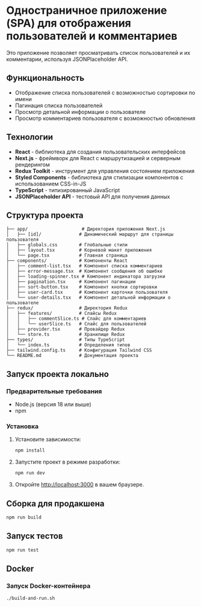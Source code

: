 # Одностраничное приложение (SPA) для отображения пользователей и комментариев

Это приложение позволяет просматривать список пользователей и их комментарии, используя JSONPlaceholder API.

## Функциональность

- Отображение списка пользователей с возможностью сортировки по имени
- Пагинация списка пользователей
- Просмотр детальной информации о пользователе
- Просмотр комментариев пользователя с возможностью обновления

## Технологии

- **React** - библиотека для создания пользовательских интерфейсов
- **Next.js** - фреймворк для React с маршрутизацией и серверным рендерингом
- **Redux Toolkit** - инструмент для управления состоянием приложения
- **Styled Components** - библиотека для стилизации компонентов с использованием CSS-in-JS
- **TypeScript** - типизированный JavaScript
- **JSONPlaceholder API** - тестовый API для получения данных

## Структура проекта

```
├── app/                    # Директория приложения Next.js
│   ├── [id]/              # Динамический маршрут для страницы пользователя
│   ├── globals.css        # Глобальные стили
│   ├── layout.tsx         # Корневой макет приложения
│   └── page.tsx           # Главная страница
├── components/            # Компоненты React
│   ├── comment-list.tsx   # Компонент списка комментариев
│   ├── error-message.tsx  # Компонент сообщения об ошибке
│   ├── loading-spinner.tsx # Компонент индикатора загрузки
│   ├── pagination.tsx     # Компонент пагинации
│   ├── sort-button.tsx    # Компонент кнопки сортировки
│   ├── user-card.tsx      # Компонент карточки пользователя
│   └── user-details.tsx   # Компонент детальной информации о пользователе
├── redux/                 # Директория Redux
│   ├── features/          # Слайсы Redux
│   │   ├── commentSlice.ts # Слайс для комментариев
│   │   └── userSlice.ts   # Слайс для пользователей
│   ├── provider.tsx       # Провайдер Redux
│   └── store.ts           # Хранилище Redux
├── types/                 # Типы TypeScript
│   └── index.ts           # Определения типов
├── tailwind.config.ts     # Конфигурация Tailwind CSS
└── README.md              # Документация проекта
```

## Запуск проекта локально

### Предварительные требования

- Node.js (версия 18 или выше)
- npm

### Установка

1. Установите зависимости:

    ```bash
    npm install
    ```

2. Запустите проект в режиме разработки:

    ```bash
    npm run dev
    ```

3. Откройте [http://localhost:3000](http://localhost:3000) в вашем браузере.

## Сборка для продакшена

```bash
npm run build
```

## Запуск тестов

```bash
npm run test
```

## Docker

### Запуск Docker-контейнера

```bash
./build-and-run.sh
```
